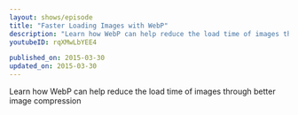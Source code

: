 ```yaml
---
layout: shows/episode
title: "Faster Loading Images with WebP"
description: "Learn how WebP can help reduce the load time of images through better image compression"
youtubeID: rqXMwLbYEE4

published_on: 2015-03-30
updated_on: 2015-03-30
---
```


Learn how WebP can help reduce the load time of images through better image compression
